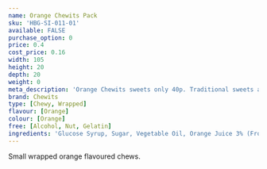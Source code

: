```yaml
---
name: Orange Chewits Pack
sku: 'HBG-SI-011-01'
available: FALSE
purchase_option: 0
price: 0.4
cost_price: 0.16
width: 105
height: 20
depth: 20
weight: 0
meta_description: 'Orange Chewits sweets only 40p. Traditional sweets and more at Humbugs Confectionery Store. Specialists in satisfying your sweet tooth!'
brand: Chewits
type: [Chewy, Wrapped]
flavour: [Orange]
colour: [Orange]
free: [Alcohol, Nut, Gelatin]
ingredients: 'Glucose Syrup, Sugar, Vegetable Oil, Orange Juice 3% (From Concentrate), Lactic Acid, Egg White, Citric Acid, Hydrolysed Rice Protein, Natural Flavouring, Colour: Paprika Extract'
---
```

Small wrapped orange flavoured chews.